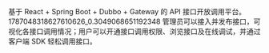 基于 React + Spring Boot + Dubbo + Gateway 的 API 接口开放调用平台。1787048318627610626_0.3049068651192348 管理员可以接入并发布接口，可视化各接口调用情况；用户可以开通接口调用权限、浏览接口及在线调试，并通过客户端 SDK 轻松调用接口。

